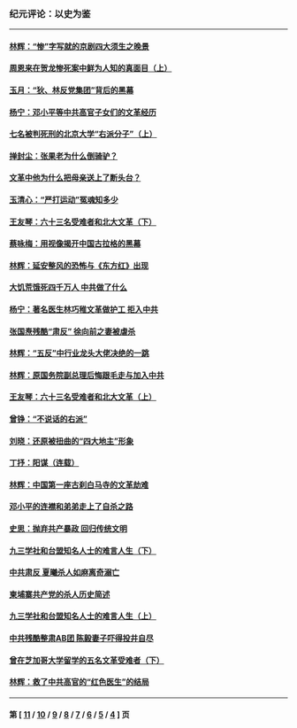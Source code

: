 ### 纪元评论：以史为鉴
---
#### [林辉：“惨”字写就的京剧四大须生之晚景](../../pages/nsc1028/n8944781.md) 
#### [周恩来在贺龙惨死案中鲜为人知的真面目（上）](../../pages/nsc1028/n8943577.md) 
#### [玉月：“狄、林反党集团”背后的黑幕](../../pages/nsc1028/n8943573.md) 
#### [杨宁：邓小平等中共高官子女们的文革经历](../../pages/nsc1028/n8939479.md) 
#### [七名被判死刑的北京大学“右派分子”（上）](../../pages/nsc1028/n8941831.md) 
#### [掸封尘：张果老为什么倒骑驴？](../../pages/nsc1028/n8938853.md) 
#### [文革中他为什么把母亲送上了断头台？](../../pages/nsc1028/n8935319.md) 
#### [玉清心：“严打运动”冤魂知多少](../../pages/nsc1028/n8899967.md) 
#### [王友琴：六十三名受难者和北大文革（下）](../../pages/nsc1028/n8902587.md) 
#### [蔡咏梅：用视像揭开中国古拉格的黑幕](../../pages/nsc1028/n8934582.md) 
#### [林辉：延安整风的恐怖与《东方红》出现](../../pages/nsc1028/n8932752.md) 
#### [大饥荒饿死四千万人 中共做了什么](../../pages/nsc1028/n8929944.md) 
#### [杨宁：著名医生林巧稚文革做护工 拒入中共](../../pages/nsc1028/n8925057.md) 
#### [张国焘残酷“肃反” 徐向前之妻被虐杀](../../pages/nsc1028/n8923691.md) 
#### [林辉：“五反”中行业龙头大佬决绝的一跳](../../pages/nsc1028/n8905628.md) 
#### [林辉：原国务院副总理后悔跟毛走与加入中共](../../pages/nsc1028/n8921370.md) 
#### [王友琴：六十三名受难者和北大文革（上）](../../pages/nsc1028/n8901817.md) 
#### [曾铮：“不说话的右派”](../../pages/nsc1028/n8903009.md) 
#### [刘晓：还原被扭曲的“四大地主”形象](../../pages/nsc1028/n8900807.md) 
#### [丁抒：阳谋（连载）](../../pages/nsc1028/n8887603.md) 
#### [林辉：中国第一座古刹白马寺的文革劫难](../../pages/nsc1028/n8899939.md) 
#### [邓小平的连襟和弟弟走上了自杀之路](../../pages/nsc1028/n8896789.md) 
#### [史思：抛弃共产暴政 回归传统文明](../../pages/nsc1028/n8895498.md) 
#### [九三学社和台盟知名人士的难言人生（下）](../../pages/nsc1028/n8890562.md) 
#### [中共肃反 夏曦杀人如麻离奇溺亡](../../pages/nsc1028/n8893704.md) 
#### [柬埔寨共产党的杀人历史简述](../../pages/nsc1028/n8892634.md) 
#### [九三学社和台盟知名人士的难言人生（上）](../../pages/nsc1028/n8890329.md) 
#### [中共残酷整肃AB团 陈毅妻子吓得投井自尽](../../pages/nsc1028/n8889214.md) 
#### [曾在芝加哥大学留学的五名文革受难者（下）](../../pages/nsc1028/n8885264.md) 
#### [林辉：救了中共高官的“红色医生”的结局](../../pages/nsc1028/n8882643.md) 

---
#### 第 [ [11](./11.md) / [10](./10.md) / [9](./9.md) / [8](./8.md) / [7](./7.md) / [6](./6.md) / [5](./5.md) / [4](./4.md) ] 页
